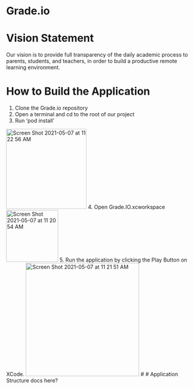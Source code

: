 # Grade.io
#
# Vision Statement
Our vision is to provide full transparency of the daily academic process to parents, students, and teachers, in order to build a productive remote learning environment.
#
# How to Build the Application
1. Clone the Grade.io repository 
2. Open a terminal and cd to the root of our project
3. Run ‘pod install’
<img width="215" alt="Screen Shot 2021-05-07 at 11 22 56 AM" src="https://user-images.githubusercontent.com/49224676/117492571-9fd3ad80-af26-11eb-8818-c46de2141212.png">
4. Open Grade.IO.xcworkspace
<img width="139" alt="Screen Shot 2021-05-07 at 11 20 54 AM" src="https://user-images.githubusercontent.com/49224676/117492321-4b303280-af26-11eb-8d8f-46296d70e4d7.png">
5. Run the application by clicking the Play Button on XCode.
<img width="304" alt="Screen Shot 2021-05-07 at 11 21 51 AM" src="https://user-images.githubusercontent.com/49224676/117492427-6dc24b80-af26-11eb-995c-f98a983e87ad.png">
#
# Application Structure
docs here?


